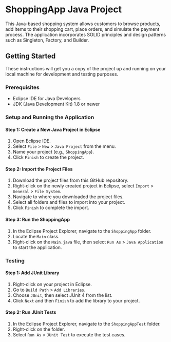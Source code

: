# ShoppingApp Java Project

This Java-based shopping system allows customers to browse products, add items to their shopping cart, place orders, and simulate the payment process. The application incorporates SOLID principles and design patterns such as Singleton, Factory, and Builder.

## Getting Started

These instructions will get you a copy of the project up and running on your local machine for development and testing purposes.

### Prerequisites

- Eclipse IDE for Java Developers
- JDK (Java Development Kit) 1.8 or newer

### Setup and Running the Application

#### Step 1: Create a New Java Project in Eclipse

1. Open Eclipse IDE.
2. Select `File` > `New` > `Java Project` from the menu.
3. Name your project (e.g., `ShoppingApp`).
4. Click `Finish` to create the project.

#### Step 2: Import the Project Files

1. Download the project files from this GitHub repository.
2. Right-click on the newly created project in Eclipse, select `Import` > `General` > `File System`.
3. Navigate to where you downloaded the project files.
4. Select all folders and files to import into your project.
5. Click `Finish` to complete the import.

#### Step 3: Run the ShoppingApp

1. In the Eclipse Project Explorer, navigate to the `ShoppingApp` folder.
2. Locate the `Main` class.
3. Right-click on the `Main.java` file, then select `Run As` > `Java Application` to start the application.

### Testing

#### Step 1: Add JUnit Library

1. Right-click on your project in Eclipse.
2. Go to `Build Path` > `Add Libraries`.
3. Choose `JUnit`, then select JUnit 4 from the list.
4. Click `Next` and then `Finish` to add the library to your project.

#### Step 2: Run JUnit Tests

1. In the Eclipse Project Explorer, navigate to the `ShoppingAppTest` folder.
2. Right-click on the folder.
3. Select `Run As` > `JUnit Test` to execute the test cases.

